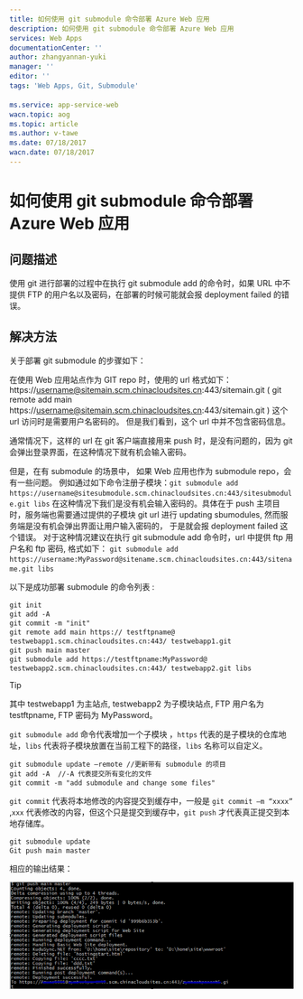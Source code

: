 ```yaml
---
title: 如何使用 git submodule 命令部署 Azure Web 应用
description: 如何使用 git submodule 命令部署 Azure Web 应用
services: Web Apps
documentationCenter: ''
author: zhangyannan-yuki
manager: ''
editor: ''
tags: 'Web Apps, Git, Submodule'

ms.service: app-service-web
wacn.topic: aog
ms.topic: article
ms.author: v-tawe
ms.date: 07/18/2017
wacn.date: 07/18/2017
---
```


# 如何使用 git submodule 命令部署 Azure Web 应用

## 问题描述

使用 git 进行部署的过程中在执行 git submodule add 的命令时，如果 URL 中不提供 FTP 的用户名以及密码，在部署的时候可能就会报 deployment failed 的错误。

## 解决方法

关于部署 git submodule 的步骤如下：

在使用 Web 应用站点作为 GIT repo 时，使用的 url 格式如下：https://username@sitemain.scm.chinacloudsites.cn:443/sitemain.git ( git remote add main https://username@sitemain.scm.chinacloudsites.cn:443/sitemain.git ) 这个 url 访问时是需要用户名密码的。 但是我们看到，这个 url 中并不包含密码信息。 

通常情况下，这样的 url 在 git 客户端直接用来 push 时，是没有问题的，因为 git 会弹出登录界面，在这种情况下就有机会输入密码。 

但是，在有 submodule 的场景中， 如果 Web 应用也作为 submodule repo，会有一些问题。 例如通过如下命令注册子模块：`git submodule add https://username@sitesubmodule.scm.chinacloudsites.cn:443/sitesubmodule.git libs` 在这种情况下我们是没有机会输入密码的。具体在于 push 主项目时，服务端也需要通过提供的子模块 git url 进行 updating sbumodules,  然而服务端是没有机会弹出界面让用户输入密码的， 于是就会报 deployment failed 这个错误。 对于这种情况建议在执行 git submodule add 命令时，url 中提供 ftp 用户名和 ftp 密码, 格式如下： `git submodule add https://username:MyPassword@sitename.scm.chinacloudsites.cn:443/sitename.git libs`

以下是成功部署 submodule 的命令列表 :

```
git init
git add -A  
git commit -m "init"
git remote add main https:// testftpname@ testwebapp1.scm.chinacloudsites.cn:443/ testwebapp1.git 
git push main master
git submodule add https://testftpname:MyPassword@ testwebapp2.scm.chinacloudsites.cn:443/ testwebapp2.git libs  
```

> [!TIP]
> 其中 testwebapp1 为主站点, testwebapp2 为子模块站点, FTP 用户名为 testftpname, FTP 密码为 MyPassword。

`git submodule add` 命令代表增加一个子模块 ，`https` 代表的是子模块的仓库地址，`libs` 代表将子模块放置在当前工程下的路径，`libs` 名称可以自定义。

```
git submodule update –remote //更新带有 submodule 的项目
git add -A  //-A 代表提交所有变化的文件
git commit -m "add submodule and change some files" 
```

`git commit` 代表将本地修改的内容提交到缓存中，一般是 `git commit –m “xxxx”` ,`xxx` 代表修改的内容，但这个只是提交到缓存中，`git push` 才代表真正提交到本地存储库。

```
git submodule update   
Git push main master
```

相应的输出结果：

![result](./media/aog-web-apps-qa-deploy-by-git-command/result.png)